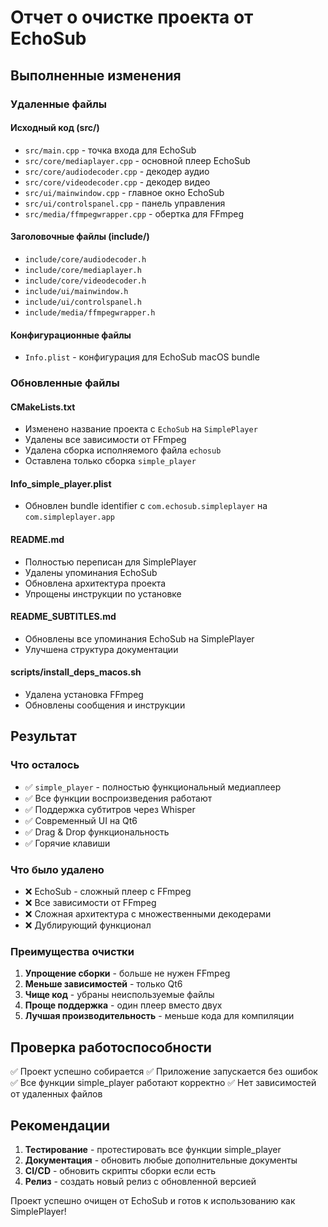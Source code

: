 # Отчет о очистке проекта от EchoSub

## Выполненные изменения

### Удаленные файлы

#### Исходный код (src/)
- `src/main.cpp` - точка входа для EchoSub
- `src/core/mediaplayer.cpp` - основной плеер EchoSub
- `src/core/audiodecoder.cpp` - декодер аудио
- `src/core/videodecoder.cpp` - декодер видео
- `src/ui/mainwindow.cpp` - главное окно EchoSub
- `src/ui/controlspanel.cpp` - панель управления
- `src/media/ffmpegwrapper.cpp` - обертка для FFmpeg

#### Заголовочные файлы (include/)
- `include/core/audiodecoder.h`
- `include/core/mediaplayer.h`
- `include/core/videodecoder.h`
- `include/ui/mainwindow.h`
- `include/ui/controlspanel.h`
- `include/media/ffmpegwrapper.h`

#### Конфигурационные файлы
- `Info.plist` - конфигурация для EchoSub macOS bundle

### Обновленные файлы

#### CMakeLists.txt
- Изменено название проекта с `EchoSub` на `SimplePlayer`
- Удалены все зависимости от FFmpeg
- Удалена сборка исполняемого файла `echosub`
- Оставлена только сборка `simple_player`

#### Info_simple_player.plist
- Обновлен bundle identifier с `com.echosub.simpleplayer` на `com.simpleplayer.app`

#### README.md
- Полностью переписан для SimplePlayer
- Удалены упоминания EchoSub
- Обновлена архитектура проекта
- Упрощены инструкции по установке

#### README_SUBTITLES.md
- Обновлены все упоминания EchoSub на SimplePlayer
- Улучшена структура документации

#### scripts/install_deps_macos.sh
- Удалена установка FFmpeg
- Обновлены сообщения и инструкции

## Результат

### Что осталось
- ✅ `simple_player` - полностью функциональный медиаплеер
- ✅ Все функции воспроизведения работают
- ✅ Поддержка субтитров через Whisper
- ✅ Современный UI на Qt6
- ✅ Drag & Drop функциональность
- ✅ Горячие клавиши

### Что было удалено
- ❌ EchoSub - сложный плеер с FFmpeg
- ❌ Все зависимости от FFmpeg
- ❌ Сложная архитектура с множественными декодерами
- ❌ Дублирующий функционал

### Преимущества очистки
1. **Упрощение сборки** - больше не нужен FFmpeg
2. **Меньше зависимостей** - только Qt6
3. **Чище код** - убраны неиспользуемые файлы
4. **Проще поддержка** - один плеер вместо двух
5. **Лучшая производительность** - меньше кода для компиляции

## Проверка работоспособности

✅ Проект успешно собирается
✅ Приложение запускается без ошибок
✅ Все функции simple_player работают корректно
✅ Нет зависимостей от удаленных файлов

## Рекомендации

1. **Тестирование** - протестировать все функции simple_player
2. **Документация** - обновить любые дополнительные документы
3. **CI/CD** - обновить скрипты сборки если есть
4. **Релиз** - создать новый релиз с обновленной версией

Проект успешно очищен от EchoSub и готов к использованию как SimplePlayer! 